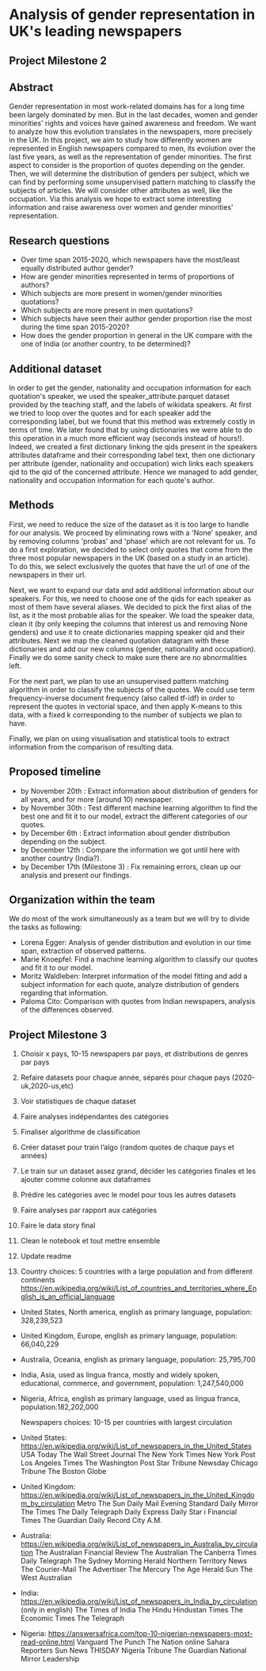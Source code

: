 # Analysis of gender representation in UK's leading newspapers 
## Project Milestone 2

## Abstract
Gender representation in most work-related domains has for a long time been largely dominated by men. But in the last decades, women and gender minorities' rights and voices have gained awareness and freedom. We want to analyze how this evolution translates in the newspapers, more precisely in the UK. In this project, we aim to study how differently women are represented in English newspapers compared to men, its evolution over the last five years, as well as the representation of gender minorities. The first aspect to consider is the proportion of quotes depending on the gender. Then, we will determine the distribution of genders per subject, which we can find by performing some unsupervised pattern matching to classify the subjects of articles. We will consider other attributes as well, like the occupation. Via this analysis we hope to extract some interesting information and raise awareness over women and gender minorities' representation.

## Research questions
- Over time span 2015-2020, which newspapers have the most/least equally distributed author gender?
- How are gender minorities represented in terms of proportions of authors?
- Which subjects are more present in women/gender minorities quotations?
- Which subjects are more present in men quotations?
- Which subjects have seen their author gender proportion rise the most during the time span 2015-2020?
- How does the gender proportion in general in the UK compare with the one of India (or another country, to be determined)?

## Additional dataset
In order to get the gender, nationality and occupation information for each quotation's speaker, we used the speaker_attribute.parquet dataset provided by the teaching staff, and the labels of wikidata speakers. At first we tried to loop over the quotes and for each speaker add the corresponding label, but we found that this method was extremely costly in terms of time. We later found that by using dictionaries we were able to do this operation in a much more efficient way (seconds instead of hours!). Indeed, we created a first dictionary linking the qids present in the speakers attributes dataframe and their corresponding label text, then one dictionary per attribute (gender, nationality and occupation) wich links each speakers qid to the qid of the concerned attribute. Hence we managed to add gender, nationality and occupation information for each quote's author.
 
## Methods 
First, we need to reduce the size of the dataset as it is too large to handle for our analysis. We proceed by eliminating rows with a 'None' speaker, and by removing columns 'probas' and 'phase' which are not relevant for us. To do a first exploration, we decided to select only quotes that come from the three most popular newspapers in the UK (based on a study in an article). To do this, we select exclusively the quotes that have the url of one of the newspapers in their url.
 
Next, we want to expand our data and add additional information about our speakers. For this, we need to choose one of the qids for each speaker as most of them have several aliases. We decided to pick the first alias of the list, as it the most probable alias for the speaker. We load the speaker data, clean it (by only keeping the columns that interest us and removing None genders) and use it to create dictionaries mapping speaker qid and their attributes. Next we map the cleaned quotation datagram with these dictionaries and add our new columns (gender, nationality and occupation). Finally we do some sanity check to make sure there are no abnormalities left.
 
For the next part, we plan to use an unsupervised pattern matching algorithm in order to classify the subjects of the quotes. We could use term frequency-inverse document frequency (also called tf-idf) in order to represent the quotes in vectorial space, and then apply K-means to this data, with a fixed k corresponding to the number of subjects we plan to have.
 
Finally, we plan on using visualisation and statistical tools to extract information from the comparison of resulting data.
 
## Proposed timeline
- by November 20th : Extract information about distribution of genders for all years, and for more (around 10) newspaper.
- by November 30th : Test different machine learning algorithm to find the best one and fit it to our model, extract the different categories of our quotes.
- by December 6th : Extract information about gender distribution depending on the subject.
- by December 12th : Compare the information we got until here with another country (India?).
- by December 17th (Milestone 3) : Fix remaining errors, clean up our analysis and present our findings.
 
## Organization within the team 
We do most of the work simultaneously as a team but we will try to divide the tasks as following:
 
- Lorena Egger: Analysis of gender distribution and evolution in our time span, extraction of observed patterns.
- Marie Knoepfel: Find a machine learning algorithm to classify our quotes and fit it to our model.
- Moritz Waldleben: Interpret information of the model fitting and add a subject information for each quote, analyze distribution of genders regarding that information.
- Paloma Cito: Comparison with quotes from Indian newspapers, analysis of the differences observed.

## Project Milestone 3
 1. Choisir x pays, 10-15 newspapers par pays, et distributions de genres par pays 
 2. Refaire datasets pour chaque année, séparés pour chaque pays (2020-uk,2020-us,etc)
 3. Voir statistiques de chaque dataset
 4. Faire analyses indépendantes des catégories
 5. Finaliser algorithme de classification
 6. Créer dataset pour train l’algo (random quotes de chaque pays et années)
 7. Le train sur un dataset assez grand, décider les catégories finales et les ajouter comme colonne aux dataframes
 8. Prédire les catégories avec le model pour tous les autres datasets 
 9. Faire analyses par rapport aux catégories
 10. Faire le data story final
 11. Clean le notebook et tout mettre ensemble
 12. Update readme

1. Country choices: 5 countries with a large population and from different continents
https://en.wikipedia.org/wiki/List_of_countries_and_territories_where_English_is_an_official_language
- United States, North america, english as primary language, population: 328,239,523
- United Kingdom, Europe, english as primary language, population: 66,040,229
- Australia, Oceania, english as primary language, population: 25,795,700
- India, Asia, used as lingua franca, mostly and widely spoken, educational, commerce, and government, population: 1,247,540,000
- Nigeria, Africa, english as primary language, used as lingua franca, population:182,202,000

  Newspapers choices: 10-15 per countries with largest circulation
- United States: https://en.wikipedia.org/wiki/List_of_newspapers_in_the_United_States
     USA Today
     The Wall Street Journal
     The New York Times
     New York Post
     Los Angeles Times
     The Washington Post
     Star Tribune
     Newsday
     Chicago Tribune
     The Boston Globe
- United Kingdom: https://en.wikipedia.org/wiki/List_of_newspapers_in_the_United_Kingdom_by_circulation
     Metro
     The Sun
     Daily Mail
     Evening Standard
     Daily Mirror
     The Times
     The Daily Telegraph
     Daily Express
     Daily Star
     i
     Financial Times
     The Guardian
     Daily Record
     City A.M.
- Australia: https://en.wikipedia.org/wiki/List_of_newspapers_in_Australia_by_circulation
     The Australian Financial Review
     The Australian
     The Canberra Times
     Daily Telegraph
     The Sydney Morning Herald
     Northern Territory News
     The Courier-Mail
     The Advertiser
     The Mercury
     The Age
     Herald Sun
     The West Australian
- India: https://en.wikipedia.org/wiki/List_of_newspapers_in_India_by_circulation (only in english)
     The Times of India
     The Hindu
     Hindustan Times
     The Economic Times
     The Telegraph
- Nigeria: https://answersafrica.com/top-10-nigerian-newspapers-most-read-online.html
     Vanguard
     The Punch
     The Nation online
     Sahara Reporters
     Sun News
     THISDAY
     Nigeria Tribune
     The Guardian
     National Mirror
     Leadership
     
     
     
